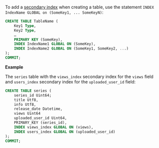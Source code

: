 To add a [secondary index](../concepts/secondary_index.md) when creating a table, use the statement `INDEX IndexName GLOBAL on (SomeKey1, ... SomeKeyN)`:

```sql
CREATE TABLE TableName (
    Key1 Type,
    Key2 Type,
    …
    PRIMARY KEY (SomeKey),
    INDEX IndexName1 GLOBAL ON (SomeKey),
    INDEX IndexName2 GLOBAL ON (SomeKey1, SomeKey2, ...)
);
COMMIT;
```

**Example**

The `series` table with the `views_index` secondary index for the `views` field and `users_index` secondary index for the `uploaded_user_id` field:

```sql
CREATE TABLE series (
    series_id Uint64;
    title Utf8,
    info Utf8,
    release_date Datetime,
    views Uint64
    uploaded_user_id Uint64,
    PRIMARY_KEY (series_id),
    INDEX views_index GLOBAL ON (views),
    INDEX users_index GLOBAL ON (uploaded_user_id)
);
COMMIT;
```

